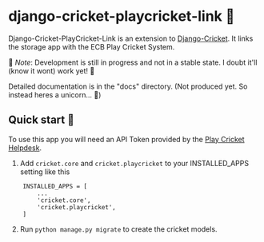 
django-cricket-playcricket-link 🏏
==================================

Django-Cricket-PlayCricket-Link is an extension to [Django-Cricket](https://github.com/RileyEv/django-cricket/). It links the storage app with the ECB Play Cricket System.

📝 _Note_: Development is still in progress and not in a stable state. I doubt it'll (know it wont) work yet! 🤪

Detailed documentation is in the "docs" directory. (Not produced yet. So instead heres a unicorn... 🦄)


Quick start 🛫
-------------
To use this app you will need an API Token provided by the [Play Cricket Helpdesk](https://play-cricket.ecb.co.uk/hc/en-us/requests/new?ticket_form_id=217809).


1. Add `cricket.core` and `cricket.playcricket` to your INSTALLED_APPS setting like this

```
    INSTALLED_APPS = [
        ...
        'cricket.core',
        'cricket.playcricket',
    ]
```

2. Run `python manage.py migrate` to create the cricket models.
